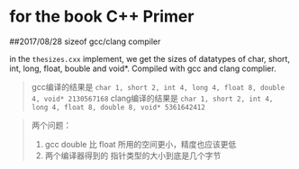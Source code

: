 # for the book C++ Primer

##2017/08/28 sizeof gcc/clang compiler

in the `thesizes.cxx` implement, we get the sizes of datatypes of char, short, int, long, float, bouble and void*. Compiled with gcc and clang complier. 
> gcc编译的结果是
> ```char 1, short 2, int 4, long 4, float 8, double 4, void* 2130567168```
> clang编译的结果是
> ```char 1, short 2, int 4, long 4, float 8, double 8, void* 5361642412```

> 两个问题：
> 1. gcc double 比 float 所用的空间更小，精度也应该更低
> 2. 两个编译器得到的 指针类型的大小到底是几个字节

